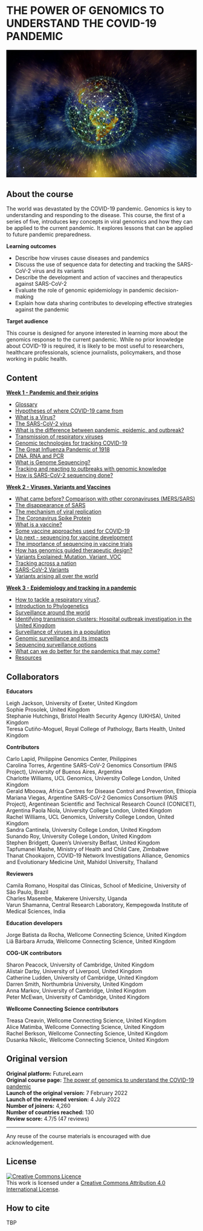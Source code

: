 # THE POWER OF GENOMICS TO UNDERSTAND THE COVID-19 PANDEMIC

![](images/OC1_cover.jpeg)

## About the course

The world was devastated by the COVID-19 pandemic. Genomics is key to understanding and responding to the disease. This course, the first of a series of five, introduces key concepts in viral genomics and how they can be applied to the current pandemic. It explores lessons that can be applied to future pandemic preparedness.


**Learning outcomes**

* Describe how viruses cause diseases and pandemics         
* Discuss the use of sequence data for detecting and tracking the SARS-CoV-2 virus and its variants          
* Describe the development and action of vaccines and therapeutics against SARS-CoV-2       
* Evaluate the role of genomic epidemiology in pandemic decision-making       
* Explain how data sharing contributes to developing effective strategies against the pandemic         

**Target audience**

This course is designed for anyone interested in learning more about the genomics response to the current pandemic. While no prior knowledge about COVID-19 is required, it is likely to be most useful to researchers, healthcare professionals, science journalists, policymakers, and those working in public health.

## Content

**[Week 1 - Pandemic and their origins](https://wcscourses.github.io/COG-Train_Resources/power_of_genomics_set1.html#PANDEMICS_AND_THEIR_ORIGINS)**      

* [Glossary](https://wcscourses.github.io/COG-Train_Resources/power_of_genomics_set1.html#Glossary)                  
* [Hypotheses of where COVID-19 came from](https://wcscourses.github.io/COG-Train_Resources/power_of_genomics_set1.html#Hypotheses_of_where_COVID-19_came_from)            
* [What is a Virus?](https://wcscourses.github.io/COG-Train_Resources/power_of_genomics_set1.html#What_is_a_Virus)                  
* [The SARS-CoV-2 virus](https://wcscourses.github.io/COG-Train_Resources/power_of_genomics_set1.html#The_SARS-CoV-2_virus)             
* [What is the difference between pandemic, epidemic, and outbreak?](https://wcscourses.github.io/COG-Train_Resources/power_of_genomics_set1.html#What_is_the_difference_between_pandemic,_epidemic,_and_outbreak)        
* [Transmission of respiratory viruses](https://wcscourses.github.io/COG-Train_Resources/power_of_genomics_set1.html#Transmission_of_respiratory_viruses)            
* [Genomic technologies for tracking COVID-19](https://wcscourses.github.io/COG-Train_Resources/power_of_genomics_set1.html#Genomic_technologies_for_tracking_COVID-19)            
* [The Great Influenza Pandemic of 1918](https://wcscourses.github.io/COG-Train_Resources/power_of_genomics_set1.html#The_Great_Influenza_Pandemic_of_1918)              
* [DNA, RNA and PCR](https://wcscourses.github.io/COG-Train_Resources/power_of_genomics_set1.html#DNA,_RNA_and_PCR)              
* [What is Genome Sequencing?](https://wcscourses.github.io/COG-Train_Resources/power_of_genomics_set1.html#What_is_Genome_Sequencing)              
* [Tracking and reacting to outbreaks with genomic knowledge](https://wcscourses.github.io/COG-Train_Resources/power_of_genomics_set1.html#Tracking_and_reacting_to_outbreaks_with_genomic_knowledge)           
* [How is SARS-CoV-2 sequencing done?](https://wcscourses.github.io/COG-Train_Resources/power_of_genomics_set1.html#How_is_SARS-CoV-2_sequencing_done)             

**[Week 2 - Viruses, Variants and Vaccines](https://wcscourses.github.io/COG-Train_Resources/power_of_genomics_set2.html)**              

* [What came before? Comparison with other coronaviruses (MERS/SARS)](https://wcscourses.github.io/COG-Train_Resources/power_of_genomics_set2.html#What_came_before_Comparison_with_other_coronaviruses_(MERSSARS))          
* [The disappearance of SARS](https://wcscourses.github.io/COG-Train_Resources/power_of_genomics_set2.html#The_disappearance_of_SARS)      
* [The mechanism of viral replication](https://wcscourses.github.io/COG-Train_Resources/power_of_genomics_set2.html#The_mechanism_of_viral_replication)     
* [The Coronavirus Spike Protein](https://wcscourses.github.io/COG-Train_Resources/power_of_genomics_set2.html#The_Coronavirus_Spike_Protein)        
* [What is a vaccine?](https://wcscourses.github.io/COG-Train_Resources/power_of_genomics_set2.html#What_is_a_vaccine)       
* [Some vaccine approaches used for COVID-19](https://wcscourses.github.io/COG-Train_Resources/power_of_genomics_set2.html#Some_vaccine_approaches_used_for_COVID-19)      
* [Up next - sequencing for vaccine development](https://wcscourses.github.io/COG-Train_Resources/power_of_genomics_set2.html#Up_next_-_sequencing_for_vaccine_development)       
* [The importance of sequencing in vaccine trials](https://wcscourses.github.io/COG-Train_Resources/power_of_genomics_set2.html#The_importance_of_sequencing_in_vaccine_trials)        
* [How has genomics guided therapeutic design?](https://wcscourses.github.io/COG-Train_Resources/power_of_genomics_set2.html#How_has_genomics_guided_therapeutic_design)       
* [Variants Explained: Mutation, Variant, VOC](https://wcscourses.github.io/COG-Train_Resources/power_of_genomics_set2.html#Variants_Explained:_Mutation,_Variant,_VOC)    
* [Tracking across a nation](https://wcscourses.github.io/COG-Train_Resources/power_of_genomics_set2.html#Tracking_across_a_nation)      
* [SARS-CoV-2 Variants](https://wcscourses.github.io/COG-Train_Resources/power_of_genomics_set2.html#SARS-CoV-2_Variants)       
* [Variants arising all over the world](https://wcscourses.github.io/COG-Train_Resources/power_of_genomics_set2.html#Variants_arising_all_over_the_world)        

**[Week 3 - Epidemiology and tracking in a pandemic](https://wcscourses.github.io/COG-Train_Resources/power_of_genomics_set3.html)**         

* [How to tackle a respiratory virus?](https://wcscourses.github.io/COG-Train_Resources/power_of_genomics_set3.html#How_to_tackle_a_respiratory_virus).        
* [Introduction to Phylogenetics](https://wcscourses.github.io/COG-Train_Resources/power_of_genomics_set3.html#Introduction_to_Phylogenetics)          
* [Surveillance around the world](https://wcscourses.github.io/COG-Train_Resources/power_of_genomics_set3.html#Surveillance_around_the_world)        
* [Identifying transmission clusters: Hospital outbreak investigation in the United Kingdom](https://wcscourses.github.io/COG-Train_Resources/power_of_genomics_set3.html#Identifying_transmission_clusters:_Hospital_outbreak_investigation_in_the_United_Kingdom)          
* [Surveillance of viruses in a population](https://wcscourses.github.io/COG-Train_Resources/power_of_genomics_set3.html#Surveillance_of_viruses_in_a_population)         
* [Genomic surveillance and its impacts](https://wcscourses.github.io/COG-Train_Resources/power_of_genomics_set3.html#Genomic_surveillance_and_its_impacts)          
* [Sequencing surveillance options](https://wcscourses.github.io/COG-Train_Resources/power_of_genomics_set3.html#Sequencing_surveillance_options)       
* [What can we do better for the pandemics that may come?](https://wcscourses.github.io/COG-Train_Resources/power_of_genomics_set3.html#What_can_we_do_better_for_the_pandemics_that_may_come)       
* [Resources](https://wcscourses.github.io/COG-Train_Resources/power_of_genomics_set3.html#Resources)        

## Collaborators

**Educators**     

Leigh Jackson, University of Exeter, United Kingdom       
Sophie Prosolek, United Kingdom        
Stephanie Hutchings, Bristol Health Security Agency (UKHSA), United Kingdom         
Teresa Cutiño-Moguel, Royal College of Pathology, Barts Health, United Kingdom        

**Contributors**

Carlo Lapid, Philippine Genomics Center, Philippines         
Carolina Torres, Argentine SARS-CoV-2 Genomics Consortium (PAIS Project), University of Buenos Aires, Argentina      
Charlotte Williams, UCL Genomics, University College London, United Kingdom      
Gerald Mboowa, Africa Centres for Disease Control and Prevention, Ethiopia       
Mariana Viegas, Argentine SARS-CoV-2 Genomics Consortium (PAIS Project), Argentinean Scientific and Technical Research Council (CONICET), Argentina      Paola Niola, University College London, United Kingdom        
Rachel Williams, UCL Genomics, University College London, United Kingdom          
Sandra Cantinela, University College London, United Kingdom          
Sunando Roy, University College London, United Kingdom         
Stephen Bridgett, Queen’s University Belfast, United Kingdom         
Tapfumanei Mashe, Ministry of Health and Child Care, Zimbabwe         
Thanat Chookajorn, COVID-19 Network Investigations Alliance, Genomics and Evolutionary Medicine Unit, Mahidol University, Thailand       

**Reviewers**

Camila Romano, Hospital das Clínicas, School of Medicine, University of São Paulo, Brazil       
Charles Masembe, Makerere University, Uganda      
Varun Shamanna, Central Research Laboratory, Kempegowda Institute of Medical Sciences, India

**Education developers**

Jorge Batista da Rocha, Wellcome Connecting Science, United Kingdom        
Liã Bárbara Arruda, Wellcome Connecting Science, United Kingdom        

**COG-UK contributors**

Sharon Peacock, University of Cambridge, United Kingdom      
Alistair Darby, University of Liverpool, United Kingdom         
Catherine Ludden, University of Cambridge, United Kingdom         
Darren Smith, Northumbria University, United Kingdom          
Anna Markov, University of Cambridge, United Kingdom        
Peter McEwan, University of Cambridge, United Kingdom        

**Wellcome Connecting Science contributors**

Treasa Creavin, Wellcome Connecting Science, United Kingdom        
Alice Matimba, Wellcome Connecting Science, United Kingdom          
Rachel Berkson, Wellcome Connecting Science, United Kingdom         
Dusanka Nikolic, Wellcome Connecting Science, United Kingdom          

## Original version

**Original platform:** FutureLearn       
**Original course page:** [The power of genomics to understand the COVID-19 pandemic](https://www.futurelearn.com/courses/genomics-covid-19/2)          
**Launch of the original version:** 7 February 2022         
**Launch of the reviewed version:** 4 July 2022        
**Number of joiners:** 4,260          
**Number of countries reached:** 130         
**Review score:** 4.7/5 (47 reviews)         

******
Any reuse of the course materials is encouraged with due acknowledgement.

## License
<a rel="license" href="http://creativecommons.org/licenses/by/4.0/"><img alt="Creative Commons Licence" style="border-width:0" src="https://i.creativecommons.org/l/by/4.0/88x31.png" /></a><br />This work is licensed under a <a rel="license" href="http://creativecommons.org/licenses/by/4.0/">Creative Commons Attribution 4.0 International License</a>.

## How to cite 

TBP

